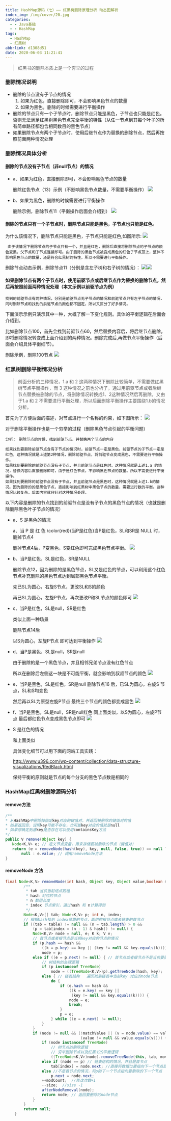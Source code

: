 ```yaml
---
title: HashMap源码（七）—— 红黑树删除原理分析 动态图解析
index_img: /img/cover/20.jpg
categories:
  - - Java基础
  - - HashMap
tags:
  - HashMap
  - 红黑树
abbrlink: d1308d51
date: 2020-06-03 11:21:41
---
```


>红黑书的删除本质上是一个穷举的过程

### 删除情况说明
+ 删除的节点没有子节点的情况
  1. 如果为红色，直接删除即可，不会影响黑色节点的数量 
  2. 如果为黑色，删除的时候需要进行平衡操作
+ 删除的节点只有一个子节点时，删除节点只能是黑色，子节点也只能是红色。否则无法满足红黑树黑色节点完全平衡的特性（从任一节点到其每个叶子的所有简单路径都包含相同数目的黑色节点）
+ 如果删除节点有两个子节点时，使用后继节点作为替换的删除节点，然后再按照前面两种情况处理
### 删除情况具体分析
#### 删除的节点没有子节点（非null节点）的情况
+ a、如果为红色，直接删除即可，不会影响黑色节点的数量 

  删除红色节点（13）示例（不影响黑色节点数量，不需要平衡操作）
  ![](1.gif)
+ b、如果为黑色，删除的时候需要进行平衡操作 

  删除示例，删除节点11（平衡操作后面会介绍到）
  ![](2.gif)

#### 删除的节点只有一个子节点时，删除节点只能是黑色，子节点也只能是红色。
为什么该情况下，删除节点只能是黑色，子节点只能是红色,如图所示:
![](3.png)
```text
 由于该情况下删除节点的子节点只有一个，并且是红色，删除后直接将删除节点的子节点的颜色变黑，父节点和子节点连接即可。由于删除的黑色节点被变成黑色的红色子节点顶上，整体不影响黑色节点的数量，还是符合红黑树的特性，所以不需要进行平衡操作。
```
删除节点动态示例，删除节点11（分别是含左子树和右子树的情况）：
![](4.gif)![](5.gif)
#### 如果删除节点有两个子节点时，使用前驱节点或后继节点作为替换的删除节点，然后再按照前面两种情况处理（本文示例以前驱节点为例）
```text
找到的前驱节点有两种情况，分别是前驱节点无子节点的情况和前驱节点只有左子节点的情况.
同时删除节点和找到的前驱节点的颜色都不固定，所以又区分了好多情况。
```
下面演示示例只演示其中一种，大概了解一下变化规则。具体的平衡逻辑在后面会介绍到。

比如删除节点100，首先会找到前驱节点60，然后替换内容后，将后继节点删除。即将删除情况转变成上面介绍到的两种情况。删除完成后,再做节点平衡操作（后面会介绍具体平衡细节）。

删除示例，删除100节点
![](6.gif)

### 红黑树删除平衡情况分析
> 前面分析的三种情况，1.a 和 2 这两种情况下删除比较简单，不需要做红黑树节点平衡操作，而 3 这种情况之前也分析了，通过用前驱节点或者后继节点替换被删除的节点，将删除情况转换成1、2这种情况然后再删除，又由于1.a 和 2 不需要进行平衡处理，所以后面删除平衡操作主要围绕1.b的情况分析。

首先为了方便后面的描述，对节点进行一个名称的约束，如下图所示：
![](7.png)

对于删除平衡操作也是一个穷举的过程（删除黑色节点引起的平衡问题）

```text
分析： 删除节点的时候，找到前驱节点，并替换两个节点的内容

如果找到要删除前驱节点含有子节点的情况时，前驱节点一定是黑色，前驱节点的子节点一定是红色，这种情况就是上述第2种情况，删除前驱节点，将前驱节点变成黑色，不需要进行平衡操作。
如果找到要删除的前驱节点没有子节点，并且前驱节点是红色时。这种情况就是上述1.a 的情况，替换内容后直接删除即可，由于是红色节点，不影响黑色节点的数量。所以不需要进行平衡操作。
如果找到要删除的前驱节点没有子节点，并且前驱节点是黑色时，这种情况就是上述1.b的情况。因为删除的的是黑色节点，直接影响到红黑树中黑色节点的数量，需要进行数的平衡。这种情况比较复杂，后面内容就只针对这种情况处理。
```

以下内容是删除的节点找到的前驱节点是没有子节点的黑色节点的情况（也就是删除删除黑色叶子节点的情况）

+ a、S 是黑色的情况

  a、当 P 是 红 色 \color{red}{当P是红色}当P是红色，SL和SR是 NULL 时，删掉节点4
  
  删掉节点4后，P变黑色，S变红色即可完成黑色节点平衡。
  ![](8.gif)
+ b、当P是红色，SL是红色，SR是NULL

  删除节点12，因为删除的是黑色节点，SL又是红色的节点，可以利用这个红色节点补充删除的黑色节点达到局部黑色节点平衡。
  
  先已SL为圆心，右旋S节点，更改SL和S的颜色
  
  再已SL为圆心，左旋P节点，再次更改P和SL节点的颜色即可
  ![](9.gif)
+ c、当P是红色，SL是null，SR是红色
  
  类似上面一种场景

  删除节点14后

  以S为圆心，左旋P节点 即可达到平衡操作
  ![](10.gif)

+ d、当P是黑色，SL是null，SR是null

  由于删除的是一个黑色节点，并且相邻兄弟节点没有红色节点
  
  所以在删除后左侧这一块是不可能平衡，就会影响到叔叔节点的颜色
  ![](11.gif)

+ e、当P是黑色，SL是红色，SR是null
  删除节点16 后，已SL为圆心，右旋S 节点，SL和S均变色

  然后再以SL为原型左旋P节点 最终三个节点的颜色都变成黑色
  ![](12.gif)

+ f、当P是黑色，SL是null，SR是null红色
  同上面类似，以S为圆心，左旋P节点 最后都红色节点变成黑色节点即可
  ![](13.gif)
+ S 是红色的情况

  和上面类似
  
  具体变化细节可以用下面的网站工具实践：
  
  http://www.u396.com/wp-content/collection/data-structure-visualizations/RedBlack.html
  
  保持平衡的原则就是节点的每个分支的黑色节点数是相同的
### HashMap红黑树删除源码分析

#### remove方法
```java
/**
* 从HashMap中删除掉指定key对应的键值对，并返回被删除的键值对的值
* 如果返回空，说明key可能不存在，也可能key对应的值就是null
* 如果想确定到底key是否存在可以使用containsKey方法
*/
public V remove(Object key) {
   Node<K,V> e; // 定义节点变量，用来存储要被删除的节点（键值对）
   return (e = removeNode(hash(key), key, null, false, true)) == null ?
       null : e.value; // 调用removeNode方法
}
```

#### removeNode 方法
```java
final Node<K,V> removeNode(int hash, Object key, Object value,boolean matchValue, boolean movable) {
		/**
		 * tab 当前当前结点数组
		 * hash 对应的节点
		 * n 数组长度 
		 * index 节点索引，通过hash 和 n计算得到
		 */
        Node<K,V>[] tab; Node<K,V> p; int n, index;
        // 根据hash找到 index位置的节点，即树的根节点或者链表的首节点
        if ((tab = table) != null && (n = tab.length) > 0 &&
            (p = tab[index = (n - 1) & hash]) != null) {
            Node<K,V> node = null, e; K k; V v;
            // 首节点或者根节点是当前key对应的节点的情况
            if (p.hash == hash &&
                ((k = p.key) == key || (key != null && key.equals(k))))
                node = p;
            else if ((e = p.next) != null) { // 首节点或者根节点不是当前要删除对象的情况
            	// 树结构的处理逻辑
                if (p instanceof TreeNode) 
                    node = ((TreeNode<K,V>)p).getTreeNode(hash, key);
                else { // 链表结构   遍历找到链表中当前key 对应的node节点
                    do {
                        if (e.hash == hash &&
                            ((k = e.key) == key ||
                             (key != null && key.equals(k)))) {
                            node = e;
                            break;
                        }
                        p = e;
                    } while ((e = e.next) != null);
                }
            }
            if (node != null && (!matchValue || (v = node.value) == value ||
                                 (value != null && value.equals(v)))) {
                if (node instanceof TreeNode)
                	// 树节点的删除逻辑
                	// 穷举删除节点以及红黑书的平衡逻辑
                    ((TreeNode<K,V>)node).removeTreeNode(this, tab, movable);
                else if (node == p) // 链表结构的情况，并且是首节点
                    tab[index] = node.next; //直接将数据位置指向下一个节点即可
                else //不是首节点的情况，将p的下一个节点指向要删除的下一个节点
                    p.next = node.next;
                ++modCount;  //修改次数+1
                --size;  //size -1
                afterNodeRemoval(node);
                return node; // 返回要删除的node节点
            }
        }
        return null;
    }
```


